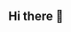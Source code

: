 ## Hi there 👋

<!--
**Darkroom4364/Darkroom4364** is a ✨ _special_ ✨ repository because its `README.md` (this file) appears on your GitHub profile.

Here are some ideas to get you started:

- 🔭 I’m an electrical and information technology engineering student with interest in Cybersecurity
- I most often sit in a dark room alone at night. 
- I also like triangles
-->
